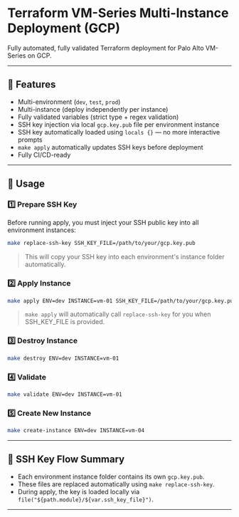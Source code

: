 
# Terraform VM-Series Multi-Instance Deployment (GCP)

Fully automated, fully validated Terraform deployment for Palo Alto VM-Series on GCP.

---

## 🚀 Features

- Multi-environment (`dev`, `test`, `prod`)
- Multi-instance (deploy independently per instance)
- Fully validated variables (strict type + regex validation)
- SSH key injection via local `gcp.key.pub` file per environment instance
- SSH key automatically loaded using `locals {}` — no more interactive prompts
- `make apply` automatically updates SSH keys before deployment
- Fully CI/CD-ready

---

## 🚀 Usage

### 1️⃣ Prepare SSH Key

Before running apply, you must inject your SSH public key into all environment instances:

```bash
make replace-ssh-key SSH_KEY_FILE=/path/to/your/gcp.key.pub
```

> This will copy your SSH key into each environment's instance folder automatically.

### 2️⃣ Apply Instance

```bash
make apply ENV=dev INSTANCE=vm-01 SSH_KEY_FILE=/path/to/your/gcp.key.pub
```

> `make apply` will automatically call `replace-ssh-key` for you when SSH_KEY_FILE is provided.

### 3️⃣ Destroy Instance

```bash
make destroy ENV=dev INSTANCE=vm-01
```

### 4️⃣ Validate

```bash
make validate ENV=dev INSTANCE=vm-01
```

### 5️⃣ Create New Instance

```bash
make create-instance ENV=dev INSTANCE=vm-04
```

---

## 🚀 SSH Key Flow Summary

- Each environment instance folder contains its own `gcp.key.pub`.
- These files are replaced automatically using `make replace-ssh-key`.
- During apply, the key is loaded locally via `file("${path.module}/${var.ssh_key_file}")`.

---

